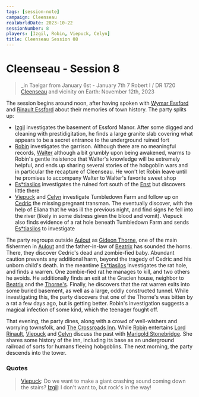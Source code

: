 ```yaml
---
tags: [session-note]
campaign: Cleenseau
realWorldDate: 2023-10-22
sessionNumber: 8
players: [Izgil, Robin, Viepuck, Celyn]
title: Cleenseau Session 08
---
```

# Cleenseau - Session 8
>_in Taelgar from January 6st - January 7th
>7 Robert I / DR 1720
>[Cleenseau](<../../../gazetteer/greater-sembara/sembara/barony-of-aveil/cleenseau-region/cleenseau/cleenseau.md>) and vicinity
>on Earth: November 12th, 2023

The session begins around noon, after having spoken with [Wymar Essford](<../../../people/sembarans/wymar-essford.md>) and [Rinault Essford](<../../../people/sembarans/rinault-essford.md>) about their memories of town history. The party splits up:

* [Izgil](<../../../people/pcs/cleenseau/izgil-moonseeker.md>) investigates the basement of Essford Manor. After some digged and cleaning with prestidigitation, he finds a large granite slab covering what appears to be a secret entrance to the underground ruined fort
* [Robin](<../../../people/pcs/cleenseau/robin-of-abenfyrd.md>) investigates the garrison. Although there are no meaningful records, [Walter](<../../../people/sembarans/walter-of-cleenseau.md>) although a bit grumbly upon being awakened, warms to Robin's gentle insistence that Walter's knowledge will be extremely helpful, and ends up sharing several stories of the hobgoblin wars and in particular the recapture of Cleenseau. He won't let Robin leave until he promises to accompany Walter to Walter's favorite sweet shop
* [Es*tiasilos](<../../../people/pcs/cleenseau/estiasilos.md>) investigates the ruined fort south of the [Enst](<../../../gazetteer/greater-sembara/rivers/wistel-enst-watershed/enst.md>) but discovers little there
* [Viepuck](<../../../people/pcs/cleenseau/viepuck.md>) and [Celyn](<../../../people/pcs/cleenseau/celyn.md>) investigate Tumbledown Farm and follow up on [Cedric](<../../../people/sembarans/cedric.md>) the missing pregnant transman. The eventually discover, with the help of Eliana that he was ill the previous night, and find signs he fell into the river (likely in some distress given the blood and vomit). Viepuck also finds evidence of a rat hole beneath Tumbledown Farm and sends [Es*tiasilos](<../../../people/pcs/cleenseau/estiasilos.md>) to investigate

The party regroups outside [Aulout](<../../../gazetteer/greater-sembara/sembara/barony-of-aveil/cleenseau-region/aulout.md>) as [Gideon Thorne](<../../../people/sembarans/gideon-thorne.md>), one of the main fishermen in [Aulout](<../../../gazetteer/greater-sembara/sembara/barony-of-aveil/cleenseau-region/aulout.md>) and the father-in-law of [Beatrix](<../../../people/sembarans/beatrix-thorne.md>) has sounded the horns. There, they discover Cedric's dead and zombie-fied baby. Abundant caution prevents any additional harm, beyond the tragedy of Cedric and his unborn child's death.  In the meantime [Es*tiasilos](<../../../people/pcs/cleenseau/estiasilos.md>) investigates the rat hole, and finds a warren. One zombie-fied rat he manages to kill, and two others he avoids. He additionally finds an exit at the Gracien house, neighbor to [Beatrix](<../../../people/sembarans/beatrix-thorne.md>) and the [Thorne's](<../../../people/sembarans/jon-thorne.md>). Finally, he discovers that the rat warren exits into some buried basement, as well as a large, oddly constructed tunnel. While investigating this, the party discovers that one of the Thorne's was bitten by a rat a few days ago, but is getting better. Robin's investigation suggests a magical infection of some kind, which the teenager fought off.

That evening, the party dines, along with a crowd of well-wishers and worrying townsfolk, and [The Crossroads Inn](<../../../gazetteer/greater-sembara/sembara/barony-of-aveil/cleenseau-region/cleenseau/the-crossroads-inn.md>). While [Robin](<../../../people/pcs/cleenseau/robin-of-abenfyrd.md>) entertains [Lord Rinault](<../../../people/sembarans/rinault-essford.md>), [Viepuck](<../../../people/pcs/cleenseau/viepuck.md>) and [Celyn](<../../../people/pcs/cleenseau/celyn.md>) discuss the past with [Marigold Stonebridge](<../../../people/halflings/marigold-stonebridge.md>). She shares some history of the inn, including its base as an underground railroad of sorts for humans fleeing hobgoblins. The next morning, the party descends into the tower. 


 

### Quotes

>[Viepuck](<../../../people/pcs/cleenseau/viepuck.md>): Do we want to make a giant crashing sound coming down the stairs?
   [Izgil](<../../../people/pcs/cleenseau/izgil-moonseeker.md>): I don't want to, but rock's in the way!

